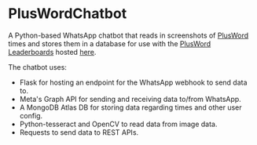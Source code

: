 ﻿# PlusWordChatbot
A Python-based WhatsApp chatbot that reads in screenshots of [PlusWord](https://www.telegraph.co.uk/news/plusword/) times and stores them in a database for use with the [PlusWord Leaderboards](https://github.com/Tom-Whittington/Plusword) hosted [here](https://harve.dev/plusword).

The chatbot uses: 
    
- Flask for hosting an endpoint for the WhatsApp webhook to send data to.
- Meta's Graph API for sending and receiving data to/from WhatsApp.
- A MongoDB Atlas DB for storing data regarding times and other user config.
- Python-tesseract and OpenCV to read data from image data.
- Requests to send data to REST APIs.
